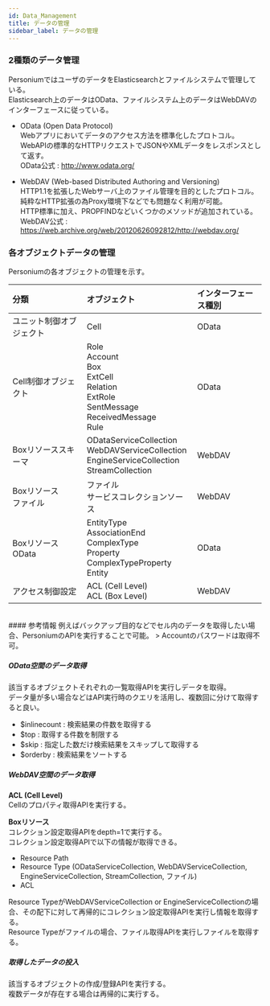 ```yaml
---
id: Data_Management
title: データの管理
sidebar_label: データの管理
---
```

### 2種類のデータ管理
PersoniumではユーザのデータをElasticsearchとファイルシステムで管理している。<br>Elasticsearch上のデータはOData、ファイルシステム上のデータはWebDAVのインターフェースに従っている。

* OData (Open Data Protocol)<br>Webアプリにおいてデータのアクセス方法を標準化したプロトコル。<br>WebAPIの標準的なHTTPリクエストでJSONやXMLデータをレスポンスとして返す。<br>OData公式 : http://www.odata.org/

* WebDAV (Web-based Distributed Authoring and Versioning)<br>HTTP1.1を拡張したWebサーバ上のファイル管理を目的としたプロトコル。<br>純粋なHTTP拡張の為Proxy環境下などでも問題なく利用が可能。<br>HTTP標準に加え、PROPFINDなどいくつかのメソッドが追加されている。<br>WebDAV公式 : https://web.archive.org/web/20120626092812/http://webdav.org/

### 各オブジェクトデータの管理
Personiumの各オブジェクトの管理を示す。

|分類|オブジェクト|インターフェース種別|
|:--|:--|:--|
|ユニット制御オブジェクト|Cell|OData|
|Cell制御オブジェクト|Role<br>Account<br>Box<br>ExtCell<br>Relation<br>ExtRole<br>SentMessage<br>ReceivedMessage<br>Rule|OData|
|Boxリソーススキーマ|ODataServiceCollection<br>WebDAVServiceCollection<br>EngineServiceCollection<br>StreamCollection|WebDAV|
|Boxリソース<br>ファイル|ファイル<br>サービスコレクションソース|WebDAV|
|Boxリソース<br>OData|EntityType<br>AssociationEnd<br>ComplexType<br>Property<br>ComplexTypeProperty<br>Entity|OData|
|アクセス制御設定|ACL (Cell Level)<br>ACL (Box Level)|WebDAV|
<br>
#### 参考情報
例えばバックアップ目的などでセル内のデータを取得したい場合、PersoniumのAPIを実行することで可能。
> Accountのパスワードは取得不可。

##### OData空間のデータ取得
該当するオブジェクトそれぞれの一覧取得APIを実行しデータを取得。<br>データ量が多い場合などはAPI実行時のクエリを活用し、複数回に分けて取得すると良い。

* $inlinecount : 検索結果の件数を取得する
* $top : 取得する件数を制限する
* $skip : 指定した数だけ検索結果をスキップして取得する
* $orderby : 検索結果をソートする

##### WebDAV空間のデータ取得
**ACL (Cell Level)**<br>Cellのプロパティ取得APIを実行する。<br>

**Boxリソース**<br>コレクション設定取得APIをdepth=1で実行する。<br>コレクション設定取得APIで以下の情報が取得できる。

* Resource Path
* Resource Type (ODataServiceCollection, WebDAVServiceCollection, EngineServiceCollection, StreamCollection, ファイル)
* ACL

Resource TypeがWebDAVServiceCollection or EngineServiceCollectionの場合、その配下に対して再帰的にコレクション設定取得APIを実行し情報を取得する。<br>Resource Typeがファイルの場合、ファイル取得APIを実行しファイルを取得する。

##### 取得したデータの投入
該当するオブジェクトの作成/登録APIを実行する。<br>複数データが存在する場合は再帰的に実行する。
